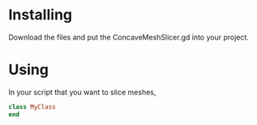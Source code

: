 # Installing
Download the files and put the ConcaveMeshSlicer.gd into your project.

# Using
In your script that you want to slice meshes,
``` Ruby
class MyClass
end
```
